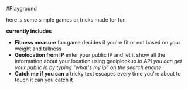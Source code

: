 #Playground

here is some simple games or tricks made for fun

**currently includes**

* **Fitness measure**
fun game decides if you're fit or not based on your weight and tallness
* **Geolocation from IP**
enter your public IP and let it show all the information about your location
using geoiplookup.io API
*you can get your public ip by typing "what's my ip" on the search engine*
* **Catch me if you can**
a tricky text escapes every time you're about to touch it 
can you catch it